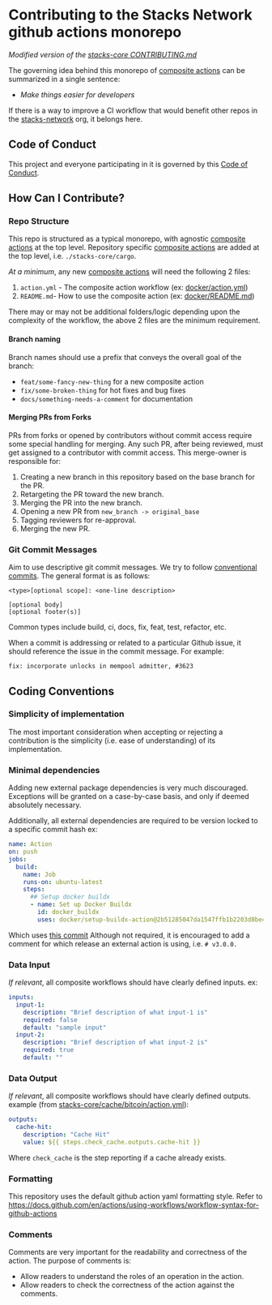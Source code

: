 # Contributing to the Stacks Network github actions monorepo

_Modified version of the [stacks-core CONTRIBUTING.md](https://github.com/stacks-network/stacks-core/blob/master/CONTRIBUTING.md)_

The governing idea behind this monorepo of [composite actions](https://docs.github.com/en/actions/creating-actions/creating-a-composite-action) can be summarized in a single sentence:

- _Make things easier for developers_

If there is a way to improve a CI workflow that would benefit other repos in the [stacks-network](https://github.com/stacks-network) org, it belongs here.

## Code of Conduct

This project and everyone participating in it is governed by this [Code of Conduct](./CODE_OF_CONDUCT.md).

## How Can I Contribute?

### Repo Structure

This repo is structured as a typical monorepo, with agnostic [composite actions](https://docs.github.com/en/actions/creating-actions/creating-a-composite-action) at the top level.
Repository specific [composite actions](https://docs.github.com/en/actions/creating-actions/creating-a-composite-action) are added at the top level, i.e. `./stacks-core/cargo`.

_At a minimum_, any new [composite actions](https://docs.github.com/en/actions/creating-actions/creating-a-composite-action) will need the following 2 files:

1. `action.yml` - The composite action workflow (ex: [docker/action.yml](./docker/action.yml))
2. `README.md`- How to use the composite action (ex: [docker/README.md](./docker/README.md))

There may or may not be additional folders/logic depending upon the complexity of the workflow, the above 2 files are the minimum requirement.

#### Branch naming

Branch names should use a prefix that conveys the overall goal of the branch:

- `feat/some-fancy-new-thing` for a new composite action
- `fix/some-broken-thing` for hot fixes and bug fixes
- `docs/something-needs-a-comment` for documentation

#### Merging PRs from Forks

PRs from forks or opened by contributors without commit access require
some special handling for merging. Any such PR, after being reviewed,
must get assigned to a contributor with commit access. This merge-owner
is responsible for:

1. Creating a new branch in this repository based on the base branch
   for the PR.
2. Retargeting the PR toward the new branch.
3. Merging the PR into the new branch.
4. Opening a new PR from `new_branch -> original_base`
5. Tagging reviewers for re-approval.
6. Merging the new PR.

### Git Commit Messages

Aim to use descriptive git commit messages. We try to follow [conventional commits](https://www.conventionalcommits.org/en/v1.0.0/).
The general format is as follows:

```
<type>[optional scope]: <one-line description>

[optional body]
[optional footer(s)]
```

Common types include build, ci, docs, fix, feat, test, refactor, etc.

When a commit is addressing or related to a particular Github issue, it
should reference the issue in the commit message. For example:

```
fix: incorporate unlocks in mempool admitter, #3623
```

## Coding Conventions

### Simplicity of implementation

The most important consideration when accepting or rejecting a contribution is
the simplicity (i.e. ease of understanding) of its implementation.

### Minimal dependencies

Adding new external package dependencies is very much discouraged. Exceptions will be
granted on a case-by-case basis, and only if deemed absolutely necessary.

Additionally, all external dependencies are required to be version locked to a specific commit hash
ex:

```yaml
name: Action
on: push
jobs:
  build:
    name: Job
    runs-on: ubuntu-latest
    steps:
      ## Setup docker buildx
      - name: Set up Docker Buildx
        id: docker_buildx
        uses: docker/setup-buildx-action@2b51285047da1547ffb1b2203d8be4c0af6b1f20 # v3.2.0
```

Which uses [this commit](https://github.com/docker/setup-buildx-action/commit/f95db51fddba0c2d1ec667646a06c2ce06100226)
Although not required, it is encouraged to add a comment for which release an external action is using, i.e. `# v3.0.0.`

### Data Input

_If relevant_, all composite workflows should have clearly defined inputs.
ex:

```yaml
inputs:
  input-1:
    description: "Brief description of what input-1 is"
    required: false
    default: "sample input"
  input-2:
    description: "Brief description of what input-2 is"
    required: true
    default: ""
```

### Data Output

_If relevant_, all composite workflows should have clearly defined outputs.
example (from [stacks-core/cache/bitcoin/action.yml](./stacks-core/cache/bitcoin/action.yml)):

```yaml
outputs:
  cache-hit:
    description: "Cache Hit"
    value: ${{ steps.check_cache.outputs.cache-hit }}
```

Where `check_cache` is the step reporting if a cache already exists.

### Formatting

This repository uses the default github action yaml formatting style. Refer to https://docs.github.com/en/actions/using-workflows/workflow-syntax-for-github-actions

### Comments

Comments are very important for the readability and correctness of the action. The purpose of comments is:

- Allow readers to understand the roles of an operation in the action.
- Allow readers to check the correctness of the action against the comments.
